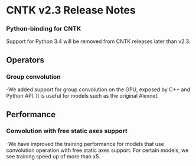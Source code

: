 # CNTK v2.3 Release Notes

### Python-binding for CNTK
Support for Python 3.4 will be removed from CNTK releases later than v2.3.

## Operators
### Group convolution
 -We added support for group convolution on the GPU, exposed by C++ and Python API. It is useful for models such as the original Alexnet. 

## Performance
### Convolution with free static axes support
-We have improved the training performance for models that use convolution operation with free static axes support. For certain models, we see training speed up of more than x5. 

